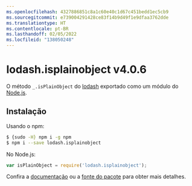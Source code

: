 ```yaml
---
ms.openlocfilehash: 4327886851c8a1c60e40c1d67c451bedd1ec5cb9
ms.sourcegitcommit: e739004291428ce83f14b9d49f1e9dfaa3762dde
ms.translationtype: HT
ms.contentlocale: pt-BR
ms.lasthandoff: 02/05/2022
ms.locfileid: "138050248"
---
```

# <a name="lodashisplainobject-v406"></a>lodash.isplainobject v4.0.6

O método `_.isPlainObject` do [lodash](https://lodash.com/) exportado como um módulo do [Node.js](https://nodejs.org/).

## <a name="installation"></a>Instalação

Usando o npm:
```bash
$ {sudo -H} npm i -g npm
$ npm i --save lodash.isplainobject
```

No Node.js:
```js
var isPlainObject = require('lodash.isplainobject');
```

Confira a [documentação](https://lodash.com/docs#isPlainObject) ou a [fonte do pacote](https://github.com/lodash/lodash/blob/4.0.6-npm-packages/lodash.isplainobject) para obter mais detalhes.
